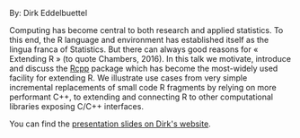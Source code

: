 By: Dirk Eddelbuettel

Computing has become central to both research and applied statistics. To this end, the R language and environment has established itself as the lingua franca of Statistics. But there can always good reasons for « Extending R » (to quote Chambers, 2016). In this talk we motivate, introduce and discuss the [Rcpp](https://CRAN.R-project.org/package=Rcpp) package which has become the most-widely used facility for extending R. We illustrate use cases from very simple incremental replacements of small code R fragments by relying on more performant C++, to extending and connecting R to other computational libraries exposing C/C++ interfaces. 

You can find the [presentation slides on Dirk's website](http://dirk.eddelbuettel.com/papers/stl-rug--2017.pdf).
